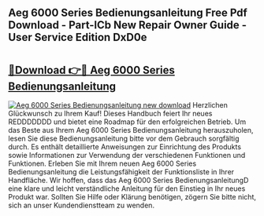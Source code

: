 ## Aeg 6000 Series Bedienungsanleitung Free Pdf Download - Part-lCb New Repair Owner Guide - User Service Edition DxD0e

# <h2><a href="http://df3hk1.blite.top/?on=Aeg+6000+Series+Bedienungsanleitung">🔗Download 👉🔴 Aeg 6000 Series Bedienungsanleitung</a></h2>

[![Aeg 6000 Series Bedienungsanleitung new download](https://i.imgur.com/lujVjoI.png)](http://df3hk1.blite.top/?on=Aeg+6000+Series+Bedienungsanleitung)
Herzlichen Glückwunsch zu Ihrem Kauf! Dieses Handbuch feiert Ihr neues REDDDDDDD und bietet eine Roadmap für den erfolgreichen Betrieb. Um das Beste aus Ihrem Aeg 6000 Series Bedienungsanleitung herauszuholen, lesen Sie diese Bedienungsanleitung bitte vor dem Gebrauch sorgfältig durch. Es enthält detaillierte Anweisungen zur Einrichtung des Produkts sowie Informationen zur Verwendung der verschiedenen Funktionen und Funktionen. Erleben Sie mit Ihrem neuen Aeg 6000 Series Bedienungsanleitung die Leistungsfähigkeit der Funktionsliste in Ihrer Handfläche. Wir hoffen, dass das Aeg 6000 Series BedienungsanleitungD eine klare und leicht verständliche Anleitung für den Einstieg in Ihr neues Produkt war. Sollten Sie Hilfe oder Klärung benötigen, zögern Sie bitte nicht, sich an unser Kundendienstteam zu wenden.
